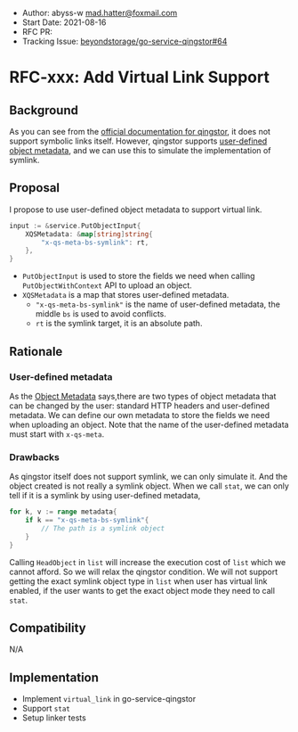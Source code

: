 - Author: abyss-w <mad.hatter@foxmail.com>
- Start Date: 2021-08-16
- RFC PR: []()
- Tracking Issue: [beyondstorage/go-service-qingstor#64](https://github.com/beyondstorage/go-service-qingstor/issues/64)

# RFC-xxx: Add Virtual Link Support

## Background

As you can see from the [official documentation for qingstor](https://docs.qingcloud.com/qingstor/), it does not support symbolic links itself. However, qingstor supports [user-defined object metadata](https://docs.qingcloud.com/qingstor/api/common/metadata), and we can use this to simulate the implementation of symlink.

## Proposal

I propose to use user-defined object metadata to support virtual link.

```go
input := &service.PutObjectInput{
    XQSMetadata: &map[string]string{
        "x-qs-meta-bs-symlink": rt,
    },
}
```

* `PutObjectInput` is used to store the fields we need when calling `PutObjectWithContext` API to upload an object.
* `XQSMetadata` is a map that stores user-defined metadata.
  * `"x-qs-meta-bs-symlink"` is the name of user-defined metadata, the middle `bs` is used to avoid conflicts.
  * `rt` is the symlink target, it is an absolute path.

## Rationale

### User-defined metadata

As the [Object Metadata](https://docs.qingcloud.com/qingstor/api/common/metadata) says,there are two types of object metadata that can be changed by the user: standard HTTP headers and user-defined metadata. We can define our own metadata to store the fields we need when uploading an object. Note that the name of the user-defined metadata must start with `x-qs-meta`.

### Drawbacks

As qingstor itself does not support symlink, we can only simulate it. And the object created is not really a symlink object. When we call `stat`, we can only tell if it is a symlink by using user-defined metadata,

```go
for k, v := range metadata{
    if k == "x-qs-meta-bs-symlink"{
        // The path is a symlink object
    }
}
```

Calling `HeadObject` in `list` will increase the execution cost of `list` which we cannot afford. So we will relax the qingstor condition. We will not support getting the exact symlink object type in `list` when user has virtual link enabled, if the user wants to get the exact object mode they need to call `stat`.

## Compatibility

N/A

## Implementation

- Implement `virtual_link` in go-service-qingstor
- Support `stat`
- Setup linker tests

